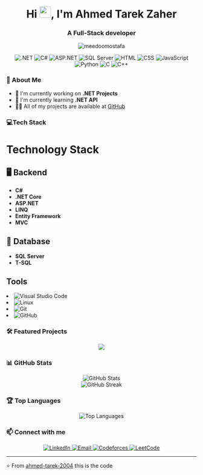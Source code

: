 <h1 align="center">Hi <img src="https://raw.githubusercontent.com/MartinHeinz/MartinHeinz/master/wave.gif" width="30px">, I'm Ahmed Tarek Zaher</h1>
<h3 align="center">A Full-Stack developer</h3>

<p align="center">
  <img src="https://komarev.com/ghpvc/?username=meedoomostafa&label=Profile%20views&color=0e75b6&style=flat" alt="meedoomostafa" />
</p>

<p align="center">
  <img src="https://img.shields.io/badge/.NET-512BD4?style=for-the-badge&logo=dotnet&logoColor=white" alt=".NET" />
  <img src="https://img.shields.io/badge/C%23-239120?style=for-the-badge&logo=c-sharp&logoColor=white" alt="C#" />
  <img src="https://img.shields.io/badge/ASP.NET-5C2D91?style=for-the-badge&logo=dotnet&logoColor=white" alt="ASP.NET">
  <img src="https://img.shields.io/badge/Microsoft%20SQL%20Server-CC2927?style=for-the-badge&logo=microsoft%20sql%20server&logoColor=white" alt="SQL Server" />
  <img src="https://img.shields.io/badge/HTML-E34F26?style=for-the-badge&logo=html5&logoColor=white" alt="HTML">
<img src="https://img.shields.io/badge/CSS-1572B6?style=for-the-badge&logo=css3&logoColor=white" alt="CSS">
<img src="https://img.shields.io/badge/JavaScript-F7DF1E?style=for-the-badge&logo=javascript&logoColor=black" alt="JavaScript">
<img src="https://img.shields.io/badge/Python-3776AB?style=for-the-badge&logo=python&logoColor=white" alt="Python">
  <img src="https://img.shields.io/badge/C-00599C?style=for-the-badge&logo=c%2b%2b&logoColor=white" alt="C"> 
  <img src="https://img.shields.io/badge/C++-00599C?style=for-the-badge&logo=c%2b%2b&logoColor=white" alt="C++">

</p>

### 🚀 About Me
  - 🔭 I'm currently working on **.NET Projects**
  - 🌱 I'm currently learning **.NET API**
  - 👨‍💻 All of my projects are available at [GitHub](https://github.com/ahmed-tarek-2004)


### 💻Tech Stack
# Technology Stack

## 🖥 Backend
- **C#**
- **.NET Core**
- **ASP.NET**
- **LINQ**
- **Entity Framework**
- **MVC**

## 💾 Database
- **SQL Server**
- **T-SQL**

## Tools
      
 <li><img src="https://img.shields.io/badge/Visual%20Studio%20Code-0078d7.svg?style=for-the-badge&logo=visual-studio-code&logoColor=white" alt="Visual Studio Code"></li>
<li><img src="https://img.shields.io/static/v1?style=for-the-badge&message=Linux&color=222222&logo=Linux&logoColor=FCC624&label=" alt="Linux"></li>
<li><img src="https://img.shields.io/badge/Git-F05032?style=for-the-badge&logo=git&logoColor=white" alt="Git"></li>
<li><img src="https://img.shields.io/badge/GitHub-181717?style=for-the-badge&logo=github&logoColor=white" alt="GitHub"></li>
        </ul>

### 🛠️ Featured Projects
<div align="center">
<a href="https://github.com/ahmed-tarek-2004/Payment_System">
  <img src="https://github-readme-stats.vercel.app/api/pin/?username=ahmed-tarek-2004&repo=Payment_System&theme=dark" />
</a>
</div>

### 📊 GitHub Stats
<div align="center">
  <img src="https://github-readme-stats.vercel.app/api?username=ahmed-tarek-2004&show_icons=true&theme=dark" alt="GitHub Stats" />
</div>

<div align="center">
  <img src="https://github-readme-streak-stats.herokuapp.com/?user=ahmed-tarek-2004&theme=dark" alt="GitHub Streak" />
</div>

### 🏆 Top Languages
<div align="center">
  <img src="https://github-readme-stats.vercel.app/api/top-langs/?username=ahmed-tarek-2004&layout=compact&theme=dark" alt="Top Languages" />
</div>

### 📫 Connect with me
<p align="center">
  <a href="https://www.linkedin.com/in/ahmed-zaher-62a652255/" target="_blank">
    <img src="https://img.shields.io/badge/LinkedIn-0A66C2?style=for-the-badge&logo=linkedin&logoColor=white" alt="LinkedIn" />
  </a>
  
   <a href= "mailto: ahmedtarek7580@gmail@gmail.com">
 <img src="https://img.shields.io/badge/Email-D14836?style=for-the-badge&logo=gmail&logoColor=white" alt="Email" />
</a>

  </a>
  <a href="https://codeforces.com/profile/Tarek_Ware" target="_blank">
    <img src="https://img.shields.io/badge/Codeforces-1F8ACB?style=for-the-badge&logo=codeforces&logoColor=white" alt="Codeforces" /> 
  </a>
  <a href="https://leetcode.com/u/ahmedtarek756471/" target="_blank">
    <img src="https://img.shields.io/badge/LeetCode-FFA116?style=for-the-badge&logo=leetcode&logoColor=white" alt="LeetCode" />
  </a>
</p>

---
⭐️ From [ahmed-tarek-2004](https://github.com/ahmed-tarek-2004)
this is the code
